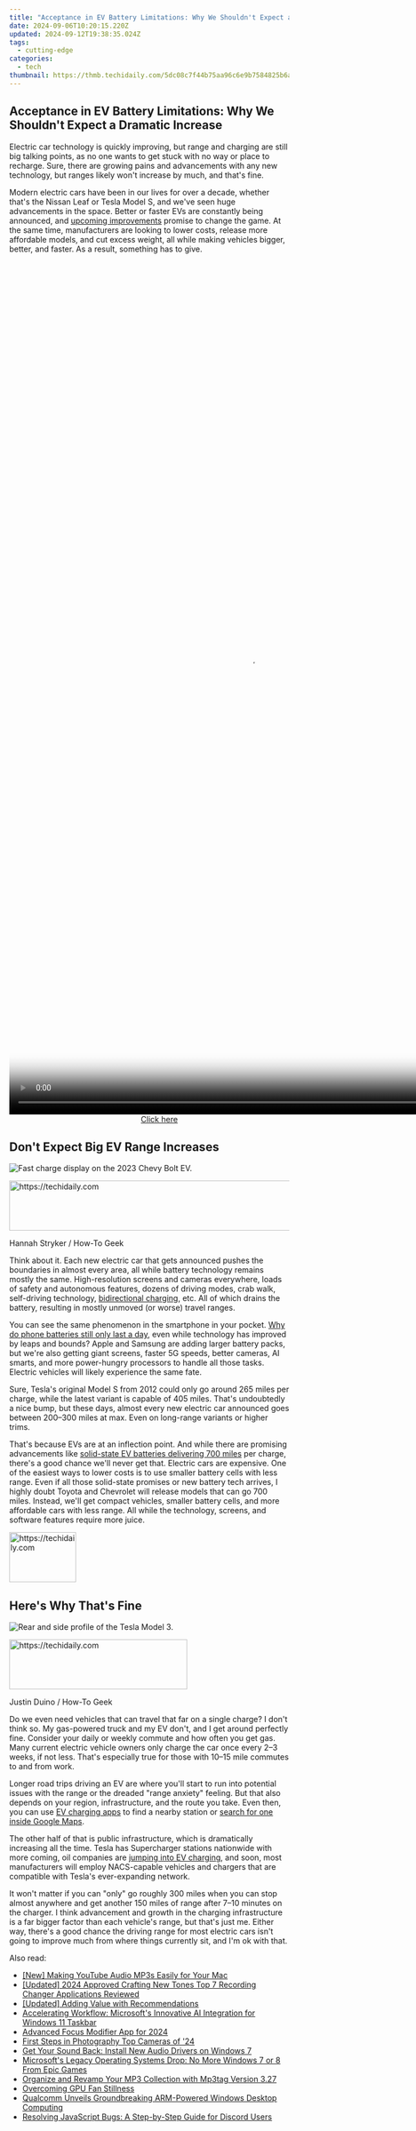 ```yaml
---
title: "Acceptance in EV Battery Limitations: Why We Shouldn't Expect a Dramatic Increase"
date: 2024-09-06T10:20:15.220Z
updated: 2024-09-12T19:38:35.024Z
tags:
  - cutting-edge
categories:
  - tech
thumbnail: https://thmb.techidaily.com/5dc08c7f44b75aa96c6e9b7584825b6a5a67a8f345c561509fddb26d5e877149.jpg
---
```


## Acceptance in EV Battery Limitations: Why We Shouldn't Expect a Dramatic Increase

Electric car technology is quickly improving, but range and charging are still big talking points, as no one wants to get stuck with no way or place to recharge. Sure, there are growing pains and advancements with any new technology, but ranges likely won't increase by much, and that's fine.

 Modern electric cars have been in our lives for over a decade, whether that's the Nissan Leaf or Tesla Model S, and we've seen huge advancements in the space. Better or faster EVs are constantly being announced, and [upcoming improvements](https://youtube-video-recordings.techidaily.com/new-charting-2023s-social-trend-peaks-in-graphs/) promise to change the game. At the same time, manufacturers are looking to lower costs, release more affordable models, and cut excess weight, all while making vehicles bigger, better, and faster. As a result, something has to give.

<!-- affiliate ads begin -->
<span id="1424533">
					<video width="864" height="1536" style="cursor:pointer"
           poster="//a.impactradius-go.com/display-clicktoplayimage/1424533.png"
           onclick="if(!this.playClicked){this.play();this.setAttribute('controls',true);this.playClicked=true;}">
	   <source src="//a.impactradius-go.com/display-ad/16446-1424533">
	   <img src="//a.impactradius-go.com/display-clicktoplayimage/1424533.png" style="border: none; height: 100%; width: 100%; object-fit: contain">
	</video>
	<div style="width:540px;text-align:center"><a href="javascript:window.open(decodeURIComponent('https%3A%2F%2Flaganoo.pxf.io%2Fc%2F5597632%2F1424533%2F16446'), '_blank');void(0);">Click here</a></div>
</span>
<img height="0" width="0" src="https://imp.pxf.io/i/5597632/1424533/16446" style="position:absolute;visibility:hidden;" border="0" />
<!-- affiliate ads end -->

##  Don't Expect Big EV Range Increases

![Fast charge display on the 2023 Chevy Bolt EV.](https://static1.howtogeekimages.com/wordpress/wp-content/uploads/2023/04/674d5066.jpg) 

<!-- affiliate ads begin -->
<a href="https://appsumo.8odi.net/c/5597632/2118318/7443" target="_top" id="2118318">
  <img src="//a.impactradius-go.com/display-ad/7443-2118318" border="0" alt="https://techidaily.com" width="600" height="90"/>
</a>
<img height="0" width="0" src="https://appsumo.8odi.net/i/5597632/2118318/7443" style="position:absolute;visibility:hidden;" border="0" />
<!-- affiliate ads end -->

Hannah Stryker / How-To Geek

 Think about it. Each new electric car that gets announced pushes the boundaries in almost every area, all while battery technology remains mostly the same. High-resolution screens and cameras everywhere, loads of safety and autonomous features, dozens of driving modes, crab walk, self-driving technology, [bidirectional charging](https://youtube-videos.techidaily.com/conveniently-share-your-videos-youtube-shorts-mobilecomputer-tips-for-2024/), etc. All of which drains the battery, resulting in mostly unmoved (or worse) travel ranges.

 You can see the same phenomenon in the smartphone in your pocket. [Why do phone batteries still only last a day](https://article-posts.techidaily.com/breaking-ground-with-2023s-samsung-k850u-revision/), even while technology has improved by leaps and bounds? Apple and Samsung are adding larger battery packs, but we're also getting giant screens, faster 5G speeds, better cameras, AI smarts, and more power-hungry processors to handle all those tasks. Electric vehicles will likely experience the same fate.

 Sure, Tesla's original Model S from 2012 could only go around 265 miles per charge, while the latest variant is capable of 405 miles. That's undoubtedly a nice bump, but these days, almost every new electric car announced goes between 200–300 miles at max. Even on long-range variants or higher trims.

 That's because EVs are at an inflection point. And while there are promising advancements like [solid-state EV batteries delivering 700 miles](https://extra-tips.techidaily.com/hdr-photoshop-how-to-create-hdr-images-in-photoshop-like-a-pro/) per charge, there's a good chance we'll never get that. Electric cars are expensive. One of the easiest ways to lower costs is to use smaller battery cells with less range. Even if all those solid-state promises or new battery tech arrives, I highly doubt Toyota and Chevrolet will release models that can go 700 miles. Instead, we'll get compact vehicles, smaller battery cells, and more affordable cars with less range. All while the technology, screens, and software features require more juice.

<!-- affiliate ads begin -->
<a href="https://aligracehair.sjv.io/c/5597632/2115925/19272" target="_top" id="2115925">
  <img src="//a.impactradius-go.com/display-ad/19272-2115925" border="0" alt="https://techidaily.com" width="120" height="90"/>
</a>
<img height="0" width="0" src="https://aligracehair.sjv.io/i/5597632/2115925/19272" style="position:absolute;visibility:hidden;" border="0" />
<!-- affiliate ads end -->

##  Here's Why That's Fine

![Rear and side profile of the Tesla Model 3.](https://static1.howtogeekimages.com/wordpress/wp-content/uploads/2023/07/b2b51937.jpg) 

<!-- affiliate ads begin -->
<a href="https://aligracehair.sjv.io/c/5597632/2135401/19272" target="_top" id="2135401">
  <img src="//a.impactradius-go.com/display-ad/19272-2135401" border="0" alt="https://techidaily.com" width="320" height="90"/>
</a>
<img height="0" width="0" src="https://aligracehair.sjv.io/i/5597632/2135401/19272" style="position:absolute;visibility:hidden;" border="0" />
<!-- affiliate ads end -->

Justin Duino / How-To Geek

 Do we even need vehicles that can travel that far on a single charge? I don't think so. My gas-powered truck and my EV don't, and I get around perfectly fine. Consider your daily or weekly commute and how often you get gas. Many current electric vehicle owners only charge the car once every 2–3 weeks, if not less. That's especially true for those with 10–15 mile commutes to and from work.

 Longer road trips driving an EV are where you'll start to run into potential issues with the range or the dreaded "range anxiety" feeling. But that also depends on your region, infrastructure, and the route you take. Even then, you can use [EV charging apps](https://blog-min.techidaily.com/in-2024-how-to-teleport-your-gps-location-on-infinix-hot-30-5g-drfone-by-drfone-virtual-android/) to find a nearby station or [search for one inside Google Maps](https://extra-resources.techidaily.com/guides-to-unearthing-elite-cinematography/).

 The other half of that is public infrastructure, which is dramatically increasing all the time. Tesla has Supercharger stations nationwide with more coming, oil companies are [jumping into EV charging](https://tiktok-videos.techidaily.com/new-easy-effective-edits-that-make-a-mark-on-tiktok-for-2024/), and soon, most manufacturers will employ NACS-capable vehicles and chargers that are compatible with Tesla's ever-expanding network.

 It won't matter if you can "only" go roughly 300 miles when you can stop almost anywhere and get another 150 miles of range after 7–10 minutes on the charger. I think advancement and growth in the charging infrastructure is a far bigger factor than each vehicle's range, but that's just me. Either way, there's a good chance the driving range for most electric cars isn't going to improve much from where things currently sit, and I'm ok with that.

<ins class="adsbygoogle"
     style="display:block"
     data-ad-format="autorelaxed"
     data-ad-client="ca-pub-7571918770474297"
     data-ad-slot="1223367746"></ins>

<ins class="adsbygoogle"
     style="display:block"
     data-ad-client="ca-pub-7571918770474297"
     data-ad-slot="8358498916"
     data-ad-format="auto"
     data-full-width-responsive="true"></ins>

<span class="atpl-alsoreadstyle">Also read:</span>
<div><ul>
<li><a href="https://facebook-video-share.techidaily.com/new-making-youtube-audio-mp3s-easily-for-your-mac/"><u>[New] Making YouTube Audio MP3s Easily for Your Mac</u></a></li>
<li><a href="https://screen-capture.techidaily.com/updated-2024-approved-crafting-new-tones-top-7-recording-changer-applications-reviewed/"><u>[Updated] 2024 Approved Crafting New Tones Top 7 Recording Changer Applications Reviewed</u></a></li>
<li><a href="https://extra-lessons.techidaily.com/updated-adding-value-with-recommendations/"><u>[Updated] Adding Value with Recommendations</u></a></li>
<li><a href="https://win11.techidaily.com/accelerating-workflow-microsofts-innovative-ai-integration-for-windows-11-taskbar/"><u>Accelerating Workflow: Microsoft's Innovative AI Integration for Windows 11 Taskbar</u></a></li>
<li><a href="https://extra-tips.techidaily.com/advanced-focus-modifier-app-for-2024/"><u>Advanced Focus Modifier App for 2024</u></a></li>
<li><a href="https://extra-resources.techidaily.com/first-steps-in-photography-top-cameras-of-24/"><u>First Steps in Photography Top Cameras of '24</u></a></li>
<li><a href="https://hardware-updates.techidaily.com/get-your-sound-back-install-new-audio-drivers-on-windows-7/"><u>Get Your Sound Back: Install New Audio Drivers on Windows 7</u></a></li>
<li><a href="https://some-skills.techidaily.com/microsofts-legacy-operating-systems-drop-no-more-windows-7-or-8-from-epic-games/"><u>Microsoft's Legacy Operating Systems Drop: No More Windows 7 or 8 From Epic Games</u></a></li>
<li><a href="https://some-skills.techidaily.com/organize-and-revamp-your-mp3-collection-with-mp3tag-version-327/"><u>Organize and Revamp Your MP3 Collection with Mp3tag Version 3.27</u></a></li>
<li><a href="https://network-issues.techidaily.com/overcoming-gpu-fan-stillness/"><u>Overcoming GPU Fan Stillness</u></a></li>
<li><a href="https://some-skills.techidaily.com/qualcomm-unveils-groundbreaking-arm-powered-windows-desktop-computing/"><u>Qualcomm Unveils Groundbreaking ARM-Powered Windows Desktop Computing</u></a></li>
<li><a href="https://some-skills.techidaily.com/resolving-javascript-bugs-a-step-by-step-guide-for-discord-users/"><u>Resolving JavaScript Bugs: A Step-by-Step Guide for Discord Users</u></a></li>
</ul></div>


